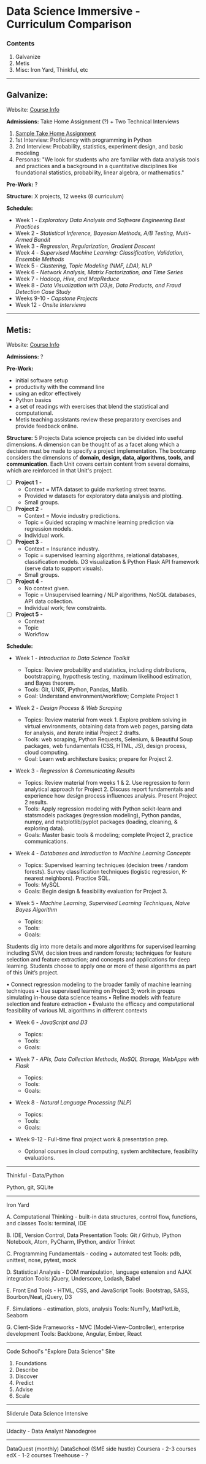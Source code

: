 # Data Science Immersive - Curriculum Comparison

### Contents
1. Galvanize
2. Metis
3. Misc: Iron Yard, Thinkful, etc

---

## Galvanize:
Website: [Course Info](http://www.galvanize.com/courses/data-science-2/#.VoQKGTa9qu4)

**Admissions:** Take Home Assignment (?) + Two Technical Interviews 

1. [Sample Take Home Assignment](https://docs.google.com/document/d/1GI3oVas8yswhqPk_8-VIANHR1uJ6R19HNhl7GiH9vq4/pub)
2. 1st Interview: Proficiency with programming in Python
3. 2nd Interview: Probability, statistics, experiment design, and basic modeling
4. Personas: "We look for students who are familiar with data analysis tools and practices and a background in a quantitative disciplines like foundational statistics, probability, linear algebra, or mathematics."

**Pre-Work:** ?

**Structure:** X projects, 12 weeks (8 curriculum)

**Schedule:**
- Week 1 - *Exploratory Data Analysis and Software Engineering Best Practices*
- Week 2 - *Statistical Inference, Bayesian Methods, A/B Testing, Multi-Armed Bandit*
- Week 3 - *Regression, Regularization, Gradient Descent*
- Week 4 - *Supervised Machine Learning: Classification, Validation, Ensemble Methods*
- Week 5 - *Clustering, Topic Modeling (NMF, LDA), NLP*
- Week 6 - *Network Analysis, Matrix Factorization, and Time Series*
- Week 7 - *Hadoop, Hive, and MapReduce*
- Week 8 - *Data Visualization with D3.js, Data Products, and Fraud Detection Case Study*
- Weeks 9-10 - *Capstone Projects*
- Week 12 - *Onsite Interviews*

___

## Metis:
Website: [Course Info](http://www.thisismetis.com/data-science)

**Admissions:** ?

**Pre-Work:**
- initial software setup
- productivity with the command line
- using an editor effectively
- Python basics
- a set of readings with exercises that blend the statistical and computational. 
- Metis teaching assistants review these preparatory exercises and provide feedback online.

**Structure:** 5 Projects
Data science projects can be divided into useful dimensions. A dimension can be thought of as a facet along which a decision must be made to specify a project implementation. The bootcamp considers the dimensions of **domain, design, data, algorithms, tools, and communication**. Each Unit covers certain content from several domains, which are reinforced in that Unit's project.

- [ ] **Project 1** - 
  - Context = MTA dataset to guide marketing street teams. 
  - Provided w datasets for exploratory data analysis and plotting. 
  - Small groups.
- [ ] **Project 2** - 
  - Context = Movie industry predictions. 
  - Topic = Guided scraping w machine learning prediction via regression models. 
  - Individual work.
- [ ] **Project 3** - 
  - Context = Insurance industry. 
  - Topic = supervised learning algorithms, relational databases, classification models. D3 visualization & Python Flask API framework (serve data to support visuals). 
  - Small groups.
- [ ] **Project 4** - 
  - No context given. 
  - Topic = Unsupervised learning / NLP algorithms, NoSQL databases, API data collection. 
  - Individual work; few constraints.
- [ ] **Project 5** - 
  - Context
  - Topic
  - Workflow

**Schedule:**
- Week 1 - *Introduction to Data Science Toolkit*
  - Topics: Review probability and statistics, including distributions, bootstrapping, hypothesis testing, maximum likelihood estimation, and Bayes theorem.
  - Tools: Git, UNIX, iPython, Pandas, Matlib. 
  - Goal: Understand environment/workflow; Complete Project 1

- Week 2 - *Design Process & Web Scraping*
  - Topics: Review material from week 1. Explore problem solving in virtual environments, obtaining data from web pages, parsing data for analysis, and iterate initial Project 2 drafts.
  - Tools: web scraping, Python Requests, Selenium, & Beautiful Soup packages, web fundamentals (CSS, HTML, JS), design process, cloud computing.
  - Goal: Learn web architecture basics; prepare for Project 2.

- Week 3 - *Regression & Communicating Results*
  - Topics: Review material from weeks 1 & 2. Use regression to form analytical approach for Project 2. Discuss report fundamentals and experience how design process influences analysis. Present Project 2 results.
  - Tools: Apply regression modeling with Python scikit-learn and statsmodels packages (regression modeling), Python pandas, numpy, and matplotlib/pyplot packages (loading, cleaning, & exploring data).
  - Goals: Master basic tools & modeling; complete Project 2, practice communications.

- Week 4 - *Databases and Introduction to Machine Learning Concepts*
  - Topics: Supervised learning techniques (decision trees / random forests). Survey classification techniques (logistic regression, K-nearest neighbors). Practice SQL. 
  - Tools: MySQL
  - Goals: Begin design & feasibility evaluation for Project 3. 


- Week 5 - *Machine Learning, Supervised Learning Techniques, Naive Bayes Algorithm*
  - Topics:
  - Tools:
  - Goals:
  
Students dig into more details and more algorithms for supervised learning including SVM, decision trees and random forests; techniques for feature selection and feature extraction; and concepts and applications for deep learning. Students choose to apply one or more of these algorithms as part of this Unit’s project.

• Connect regression modeling to the broader family of machine learning techniques
• Use supervised learning on Project 3; work in groups simulating in-house data science teams
• Refine models with feature selection and feature extraction
• Evaluate the efficacy and computational feasibility of various ML algorithms in different contexts

- Week 6 - *JavaScript and D3*
  - Topics:
  - Tools:
  - Goals:

- Week 7 - *APIs, Data Collection Methods, NoSQL Storage, WebApps with Flask*
  - Topics:
  - Tools:
  - Goals:

- Week 8 - *Natural Language Processing (NLP)*
  - Topics:
  - Tools:
  - Goals:

- Week 9-12 - Full-time final project work & presentation prep. 
  - Optional courses in cloud computing, system architecture, feasibility evaluations.

--- 

Thinkful - Data/Python

Python, git, SQLite

---

Iron Yard

A. Computational Thinking - built-in data structures, control flow, functions, and classes
Tools: terminal, IDE

B. IDE, Version Control, Data Presentation
Tools: Git / Github, IPython Notebook, Atom, PyCharm, IPython, and/or Trinket

C. Programming Fundamentals - coding + automated test
Tools: pdb, unittest, nose, pytest, mock

D. Statistical Analysis - DOM manipulation, language extension and AJAX integration
Tools: jQuery, Underscore, Lodash, Babel

E. Front End Tools - HTML, CSS, and JavaScript
Tools: Bootstrap, SASS, Bourbon/Neat, jQuery, D3

F. Simulations - estimation, plots, analysis
Tools: NumPy, MatPlotLib, Seaborn

G. Client-Side Frameworks - MVC (Model-View-Controller), enterprise development
Tools: Backbone, Angular, Ember, React

---

Code School's "Explore Data Science" Site

1. Foundations
2. Describe
3. Discover
4. Predict
5. Advise
6. Scale

---

Sliderule Data Science Intensive

--- 

Udacity - Data Analyst Nanodegree

---

DataQuest (monthly)
DataSchool (SME side hustle)
Coursera - 2-3 courses
edX - 1-2 courses
Treehouse - ?
